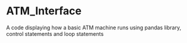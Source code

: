 # ATM_Interface
A code displaying how a basic ATM machine runs using pandas library, control statements and loop statements
